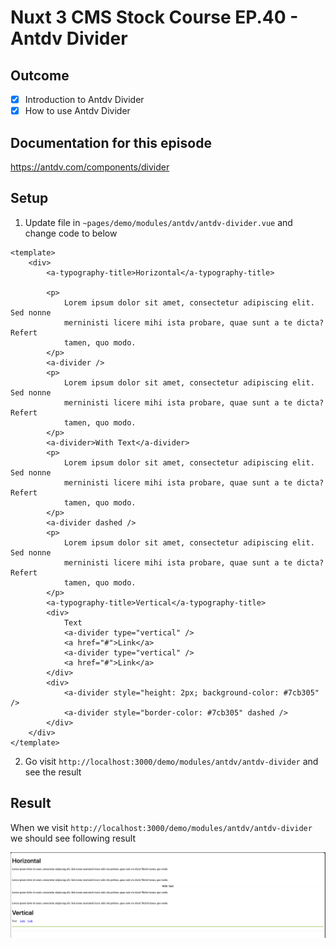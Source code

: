 # Nuxt 3 CMS Stock Course EP.40 - Antdv Divider

## Outcome

-   [x] Introduction to Antdv Divider
-   [x] How to use Antdv Divider

## Documentation for this episode

https://antdv.com/components/divider

## Setup

1. Update file in `~pages/demo/modules/antdv/antdv-divider.vue` and change code to below

```vue
<template>
    <div>
        <a-typography-title>Horizontal</a-typography-title>

        <p>
            Lorem ipsum dolor sit amet, consectetur adipiscing elit. Sed nonne
            merninisti licere mihi ista probare, quae sunt a te dicta? Refert
            tamen, quo modo.
        </p>
        <a-divider />
        <p>
            Lorem ipsum dolor sit amet, consectetur adipiscing elit. Sed nonne
            merninisti licere mihi ista probare, quae sunt a te dicta? Refert
            tamen, quo modo.
        </p>
        <a-divider>With Text</a-divider>
        <p>
            Lorem ipsum dolor sit amet, consectetur adipiscing elit. Sed nonne
            merninisti licere mihi ista probare, quae sunt a te dicta? Refert
            tamen, quo modo.
        </p>
        <a-divider dashed />
        <p>
            Lorem ipsum dolor sit amet, consectetur adipiscing elit. Sed nonne
            merninisti licere mihi ista probare, quae sunt a te dicta? Refert
            tamen, quo modo.
        </p>
        <a-typography-title>Vertical</a-typography-title>
        <div>
            Text
            <a-divider type="vertical" />
            <a href="#">Link</a>
            <a-divider type="vertical" />
            <a href="#">Link</a>
        </div>
        <div>
            <a-divider style="height: 2px; background-color: #7cb305" />
            <a-divider style="border-color: #7cb305" dashed />
        </div>
    </div>
</template>
```

2. Go visit `http://localhost:3000/demo/modules/antdv/antdv-divider` and see the result

## Result

When we visit `http://localhost:3000/demo/modules/antdv/antdv-divider` we should see following result

![Result](../images/ep40/result1.png)
